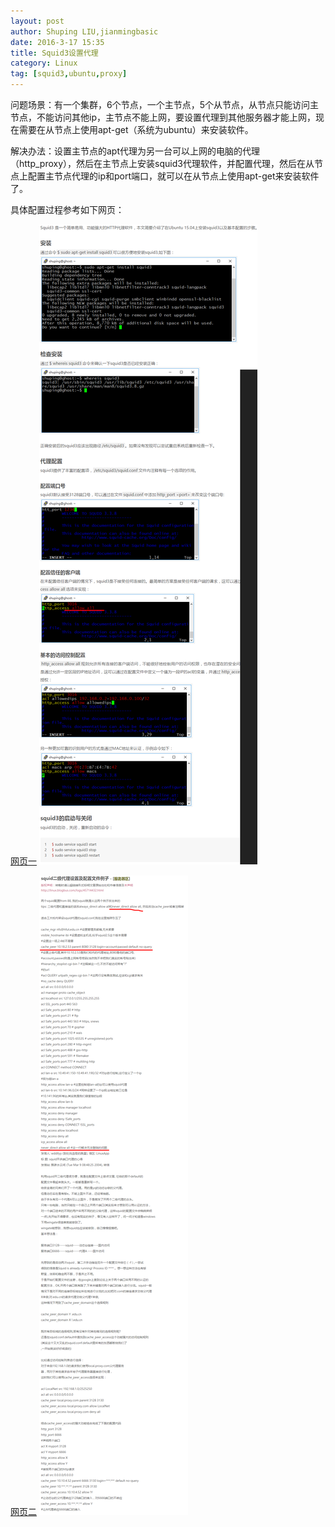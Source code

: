 ```yaml
---
layout: post
author: Shuping LIU,jianmingbasic
date: 2016-3-17 15:35
title: Squid3设置代理
category: Linux
tag: [squid3,ubuntu,proxy]
---
```


问题场景：有一个集群，6个节点，一个主节点，5个从节点，从节点只能访问主节点，不能访问其他ip，主节点不能上网，要设置代理到其他服务器才能上网，现在需要在从节点上使用apt-get（系统为ubuntu）来安装软件。

解决办法：设置主节点的apt代理为另一台可以上网的电脑的代理（http_proxy），然后在主节点上安装squid3代理软件，并配置代理，然后在从节点上配置主节点代理的ip和port端口，就可以在从节点上使用apt-get来安装软件了。

具体配置过程参考如下网页：

<!-- more -->

  [网页一](http://blog.liushuping.com/2015/07/21/setup-HTTP-proxy-server-with-squid3/)
  ![ubuntu_squid3](/public/img/linux/ubuntu_squid3.png)

  [网页二](http://wirless.blog.51cto.com/933360/314644)
  ![squid3_proxy](/public/img/linux/squid3_proxy.png)

